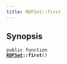 ```yaml
---
title: RDFSet::first
---
```


## Synopsis

<code>public function <b><a href="RDFSet">RDFSet</a>::first</b>()</code>

